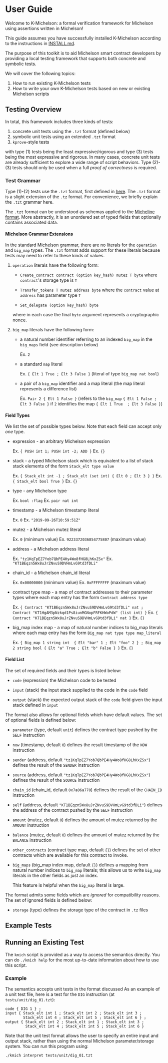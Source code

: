 User Guide
==========

Welcome to K-Michelson: a formal verification framework for Michelson using
assertions written in Michelson!

This guide assumes you have successfully installed K-Michelson according to
the instructions in [INSTALL.md](INSTALL.md).

The purpose of this toolkit is to aid Michelson smart contract developers by
providing a local testing framework that supports both concrete and symbolic
tests.

We will cover the following topics:

1.  How to run existing K-Michelson tests
2.  How to write your own K-Michelson tests based on new or existing Michelson
    scripts

Testing Overview
----------------

In total, this framework includes three kinds of tests:

1. concrete unit tests using the `.tzt` format (defined below)
2. symbolic unit tests using an extended `.tzt` format
3. `kprove`-style tests

with type (1) tests being the least expressive/rigorous and type (3) tests
being the most expressive and rigorous. In many cases, concrete unit tests are
already sufficient to explore a wide range of script behaviors. Type (2)-(3)
tests should only be used when a full _proof of correctness_ is required.

### Test Grammar

Type (1)-(2) tests use the `.tzt` format, first defined in
[here](https://gitlab.com/tezos/tezos/-/merge_requests/1487/diffs).
The `.tzt` format is a slight extension of the `.tz` format.
For convenience, we briefly explain the `.tzt` grammar here.

The `.tzt` format can be understood as schemas applied to the
[Micheline format](http://tezos.gitlab.io/whitedoc/micheline.html).
More abstractly, it is an unordered set of typed fields that optionally
contains associated data.

#### Michelson Grammar Extensions

In the standard Michelson grammar, there are no literals for the `operation`
and `big_map` types. The `.tzt` format adds support for these literals because
tests may need to refer to these kinds of values.

1.  `operation` literals have the following form:

    - `Create_contract contract (option key_hash) mutez T byte` where
      `contract`'s storage type is `T`

    - `Transfer_tokens T mutez address byte` where the `contract` value at
       `address` has parameter type `T`

    - `Set_delegate (option key_hash) byte`

    where in each case the final `byte` argument represents a cryptographic
    nonce.

2.  `big_map` literals have the following form:

    - a natural number identifier referring to an indexed `big_map` in
      the `big_maps` field (see description below)

      Ex. `2`

    - a standard `map` literal

      Ex. `{ Elt 1 True ; Elt 3 False }` (literal of type `big_map nat bool`)

    - a pair of a `big_map` identifier and a map literal (the map literal
      represents a difference list)

      Ex. `Pair 2 { Elt 1 False }` (refers to the `big_map`
      `{ Elt 1 False ; Elt 3 False }` if `2` identifies the map
      `{ Elt 1 True  ; Elt 3 False }`)

#### Field Types

We list the set of possible types below. Note that each field can accept only
_one_ type.

-   expression - an arbitrary Michelson expression

    Ex. `{ PUSH int 1; PUSH int -2; ADD }`
    Ex. `{}`

-   stack - a typed Michelson stack which is equivalent to a list of stack
    stack elements of the form `Stack_elt type value`

    Ex. `{ Stack_elt int -1 ; Stack_elt (set int) { Elt 0 ; Elt 3 } }`
    Ex. `{ Stack_elt bool True }`
    Ex. `{}`

-   type - any Michelson type

    Ex. `bool :flag`
    Ex. `pair nat int`

-   timestamp - a Michelson timestamp literal

    Ex. `0`
    Ex. `"2019-09-26T10:59:51Z"`

-   mutez - a Michelson mutez literal

    Ex. `0` (minimum value)
    Ex. `9223372036854775807` (maximum value)

-   address - a Michelson address literal

    Ex. `"tz1KqTpEZ7Yob7QbPE4Hy4Wo8fHG8LhKxZSx"`
    Ex. `"KT1BEqzn5Wx8uJrZNvuS9DVHmLvG9td3fDLi"`

-   chain_id - a Michelson chain_id literal

    Ex. `0x00000000` (minimum value)
    Ex. `0xFFFFFFFF` (maximum value)

-   contract type map - a map of contract addresses to their parameter types
    where each map entry has the form `Contract address type`

    Ex. `{ Contract "KT1BEqzn5Wx8uJrZNvuS9DVHmLvG9td3fDLi" nat ;
           Contract "KT1HgAM3pNzkqd1Ps8iunMGNopFRFKHWoPdW" (list int) }`
    Ex. `{ Contract "KT1BEqzn5Wx8uJrZNvuS9DVHmLvG9td3fDLi" nat }`
    Ex. `{}`

-   big_map index map - a map of natural number indices to big_map literals
    where each map entry has the form `Big_map nat type type map_literal`

    Ex. `{ Big_map 1 string int  { Elt "bar" 1 ; Elt "foo" 2 } ;
           Big_map 2 string bool { Elt "a" True ; Elt "b" False } }`
    Ex. `{}`

#### Field List

The set of required fields and their types is listed below:

-   `code` (expression) the Michelson code to be tested

-   `input` (stack) the input stack supplied to the code in the `code` field

-   `output` (stack) the expected output stack of the `code` field given the
    input stack defined in `input`

The format also allows for optional fields which have default values. The set
of optional fields is defined below:

-   `parameter` (type, default `unit`) defines the contract type pushed by the
    `SELF` instruction

-   `now` (timestamp, default `0`) defines the result timestamp of the `NOW`
    instruction

-   `sender` (address, default `"tz1KqTpEZ7Yob7QbPE4Hy4Wo8fHG8LhKxZSx"`)
    defines the result of the `SENDER` instruction

-   `source` (address, default `"tz1KqTpEZ7Yob7QbPE4Hy4Wo8fHG8LhKxZSx"`)
    defines the result of the `SOURCE` instruction

-   `chain_id` (chain_id, default `0x7a06a770`) defines the result of the
    `CHAIN_ID` instruction

-   `self` (address, default `"KT1BEqzn5Wx8uJrZNvuS9DVHmLvG9td3fDLi"`) defines
    the address of the contract pushed by the `SELF` instruction

-   `amount` (mutez, default `0`) defines the amount of mutez returned by the
    `AMOUNT` instruction

-   `balance` (mutez, default `0`) defines the amount of mutez returned by the
    `BALANCE` instruction

-   `other_contracts` (contract type map, default `{}`) defines the set of
    other contracts which are available for this contract to invoke.

-   `big_maps` (big_map index map, default `{}`) defines a mapping from
    natural number indices to `big_map` literals; this allows us to write
    `big_map` literals in the other fields as just an index.

    This feature is helpful when the `big_map` literal is large.

The format admits some fields which are _ignored_ for compatibility reasons.
The set of ignored fields is defined below:

-   `storage` (type) defines the storage type of the contract in `.tz` files

Example Tests
-------------

Running an Existing Test
------------------------

The `kmich` script is provided as a way to access the semantics directly.
You can do `./kmich help` for the most up-to-date information about how to use
this script.

### Example

The semantics accepts unit tests in the format discussed
As an example of a unit test file, here is a test for the `DIG`
instruction (at `tests/unit/dig_01.tzt`):

```tzt
code { DIG 1 } ;
input { Stack_elt int 1 ; Stack_elt int 2 ; Stack_elt int 3 ;
        Stack_elt int 4 ; Stack_elt int 5 ; Stack_elt int 6 } ;
output { Stack_elt int 2 ; Stack_elt int 1 ; Stack_elt int 3 ;
         Stack_elt int 4 ; Stack_elt int 5 ; Stack_elt int 6 }
```

Note that the unit test format allows the user to specify an entire input and
output stack, rather than using the normal Michelson parameter/storage system.
You can run this program using:

```sh
./kmich interpret tests/unit/dig_01.tzt
```
